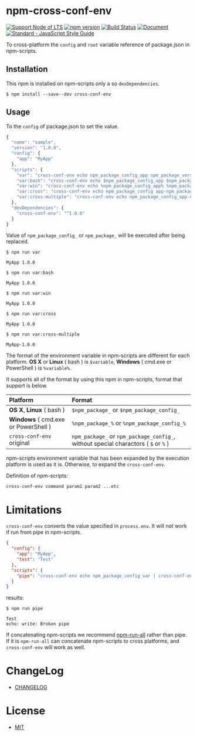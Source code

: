 # npm-cross-conf-env

[![Support Node of LTS](https://img.shields.io/badge/node-LTS-brightgreen.svg)](https://nodejs.org/)
[![npm version](https://badge.fury.io/js/cross-conf-env.svg)](https://badge.fury.io/js/cross-conf-env)
[![Build Status](https://travis-ci.org/akabekobeko/npm-cross-conf-env.svg?branch=master)](https://travis-ci.org/akabekobeko/npm-cross-conf-env)
[![Document](https://doc.esdoc.org/github.com/akabekobeko/npm-cross-conf-env/badge.svg?t=0)](https://doc.esdoc.org/github.com/akabekobeko/npm-cross-conf-env)
[![Standard - JavaScript Style Guide](https://img.shields.io/badge/code_style-standard-brightgreen.svg)](http://standardjs.com/)

To cross-platform the `config` and `root` variable reference of package.json in npm-scripts.

## Installation

This npm is installed on npm-scripts only a so `devDependencies`.

```
$ npm install --save--dev cross-conf-env
```

## Usage

To the `config` of package.json to set the value.

```js
{
  "name": "sample",
  "version": "1.0.0",
  "config": {
    "app": "MyApp"
  },
  "scripts": {
    "var": "cross-conf-env echo npm_package_config_app npm_package_version",
    "var:bash": "cross-conf-env echo $npm_package_config_app $npm_package_version",
    "var:win": "cross-conf-env echo %npm_package_config_app% %npm_package_version%",
    "var:cross": "cross-conf-env echo npm_package_config app-npm_package_version",
    "var:cross-multiple": "cross-conf-env echo npm_package_config_app-npm_package_version"
  },
  "devDependencies": {
    "cross-conf-env": "^1.0.6"
  }
}
```

Value of `npm_package_config_` or `npm_package_` will be executed after being replaced.

```
$ npm run var

MyApp 1.0.0

$ npm run var:bash

MyApp 1.0.0

$ npm run var:win

MyApp 1.0.0

$ npm run var:cross

MyApp 1.0.0

$ npm run var:cross-multiple

MyApp-1.0.0
```

The format of the environment variable in npm-scripts are different for each platform. **OS X** or **Linux** ( bash ) is `$variable`, **Windows** ( cmd.exe or PowerShell ) is `%variable%`.

It supports all of the format by using this npm in npm-scripts, format that support is below.

| Platform | Format |
|:--|:--|
| **OS X**, **Linux** ( bash ) | `$npm_package_` or `$npm_package_config_` |
| **Windows** ( cmd.exe or PowerShell ) | `%npm_package_%` or `%npm_package_config_%` |
| `cross-conf-env` original | `npm_package_` or `npm_package_config_`, without special charactors ( `$` or `%` ) |

npm-scripts environment variable that has been expanded by the execution platform is used as it is. Otherwise, to expand the `cross-conf-env`.

Definition of npm-scripts:

```
cross-conf-env command param1 param2 ...etc
```

# Limitations

`cross-conf-env` converts the value specified in `process.env`.
It will not work if run from pipe in npm-scripts.

```json
{
  "config": {
    "app": "MyApp",
    "test": "Test"
  },
  "scripts": {
    "pipe": "cross-conf-env echo npm_package_config_var | cross-conf-env echo keep npm_package_config_test",
  }
}
```

results:

```
$ npm run pipe

Test
echo: write: Broken pipe
```

If concatenating npm-scripts we recommend [npm-run-all](https://www.npmjs.com/package/npm-run-all) rather than pipe.
If it is `npm-run-all` can concatenate npm-scripts to cross platforms, and `cross-conf-env` will work as well.

# ChangeLog

* [CHANGELOG](CHANGELOG.md)

# License

* [MIT](LICENSE.txt)
